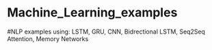 # Machine_Learning_examples

#NLP examples using: LSTM, GRU, CNN, Bidrectional LSTM, Seq2Seq Attention, Memory Networks 
